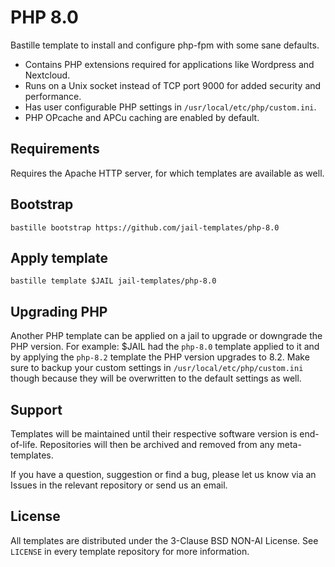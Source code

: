 # PHP 8.0
Bastille template to install and configure php-fpm with some sane defaults.

* Contains PHP extensions required for applications like Wordpress and Nextcloud.
* Runs on a Unix socket instead of TCP port 9000 for added security and performance.
* Has user configurable PHP settings in `/usr/local/etc/php/custom.ini`.
* PHP OPcache and APCu caching are enabled by default.

## Requirements
Requires the Apache HTTP server, for which templates are available as well.

## Bootstrap
```
bastille bootstrap https://github.com/jail-templates/php-8.0
```

## Apply template
```
bastille template $JAIL jail-templates/php-8.0
```

## Upgrading PHP
Another PHP template can be applied on a jail to upgrade or downgrade the PHP version. For example: $JAIL had the `php-8.0` template applied to it and by applying the `php-8.2` template the PHP version upgrades to 8.2. Make sure to backup your custom settings in `/usr/local/etc/php/custom.ini` though because they will be overwritten to the default settings as well.

## Support
Templates will be maintained until their respective software version is end-of-life. Repositories will then be archived and removed from any meta-templates.

If you have a question, suggestion or find a bug, please let us know via an Issues in the relevant repository or send us an email.

## License
All templates are distributed under the 3-Clause BSD NON-AI License. See `LICENSE` in every template repository for more information.
